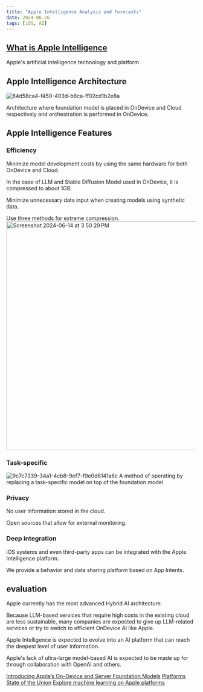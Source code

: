 ```yaml
---
title: "Apple Intelligence Analysis and Forecasts"
date: 2024-06-26
tags: [iOS, AI]
---
```


## [What is Apple Intelligence](https://www.apple.com/apple-intelligence/)
Apple's artificial intelligence technology and platform

## Apple Intelligence Architecture
![84d58ca4-f450-403d-b6ca-ff02cd1b2e8a](https://github.com/banggaoo/blog/assets/284765/93315695-651b-48c5-b9f0-182e83d9a6e8)

Architecture where foundation model is placed in OnDevice and Cloud respectively and orchestration is performed in OnDevice.

## Apple Intelligence Features
### Efficiency
Minimize model development costs by using the same hardware for both OnDevice and Cloud.

In the case of LLM and Stable Diffusion Model used in OnDevice, it is compressed to about 1GB.

Minimize unnecessary data input when creating models using synthetic data.

Use three methods for extreme compression.
<img width="604" alt="Screenshot 2024-06-14 at 3 50 29 PM" src="https://github.com/banggaoo/blog/assets/284765/565c9420-d352-4923-ba0d-30f10fd5f951">

### Task-specific
![9c7c7339-34a1-4cb8-9ef7-f9e0d6141a6c](https://github.com/banggaoo/blog/assets/284765/b7739f4b-187f-4c0e-94ae-903894e230b3)
A method of operating by replacing a task-specific model on top of the foundation model

### Privacy
No user information stored in the cloud.

Open sources that allow for external monitoring.

### Deep integration
iOS systems and even third-party apps can be integrated with the Apple Intelligence platform.

We provide a behavior and data sharing platform based on App Intents.

## evaluation
Apple currently has the most advanced Hybrid AI architecture.

Because LLM-based services that require high costs in the existing cloud are less sustainable, many companies are expected to give up LLM-related services or try to switch to efficient OnDevice AI like Apple.

Apple Intelligence is expected to evolve into an AI platform that can reach the deepest level of user information.

Apple's lack of ultra-large model-based AI is expected to be made up for through collaboration with OpenAI and others.

[Introducing Apple’s On-Device and Server Foundation Models](https://machinelearning.apple.com/research/introducing-apple-foundation-models)
[Platforms State of the Union](https://developer.apple.com/videos/play/wwdc2024/102/)
[Explore machine learning on Apple platforms](https://developer.apple.com/wwdc24/10223)
